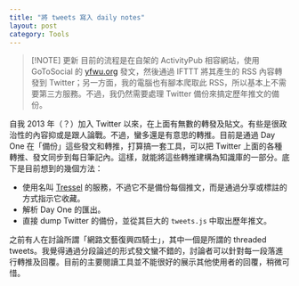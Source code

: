 ```yaml
---
title: "將 tweets 寫入 daily notes"
layout: post
category: Tools
---
```


> [!NOTE] 更新
> 目前的流程是在自架的 ActivityPub 相容網站，使用 GoToSocial 的 [yfwu.org](https://yfwu.org/@yfwu) 發文，然後通過 IFTTT 將其產生的 RSS 內容轉發到 Twitter；另一方面，我的電腦也有腳本爬取此 RSS，所以基本上不需要第三方服務。不過，我仍然需要處理 Twitter 備份來搞定歷年推文的備份。

自我 2013 年（？）加入 Twitter 以來，在上面有無數的轉發及貼文。有些是很政治性的內容抑或是跟人論戰。不過，蠻多還是有意思的轉推。目前是通過 Day One 在「備份」這些發文和轉推，打算搞一套工具，可以把 Twitter 上面的各種轉推、發文同步到每日筆記內。這樣，就能將這些轉推建構為知識庫的一部分。底下是目前想到的幾個方法：

- 使用名叫 [Tressel](https://tressel.xyz) 的服務，不過它不是備份每個推文，而是通過分享或標註的方式指示它收藏。
- 解析 Day One 的匯出。
- 直接 dump Twitter 的備份，並從其巨大的 `tweets.js` 中取出歷年推文。

之前有人在討論所謂「網路文藝復興四騎士」，其中一個是所謂的 threaded tweets。我覺得通過分段論述的形式發文蠻不錯的，討論者可以針對每一段落進行轉推及回覆。目前的主要閱讀工具並不能很好的展示其他使用者的回覆，稍微可惜。